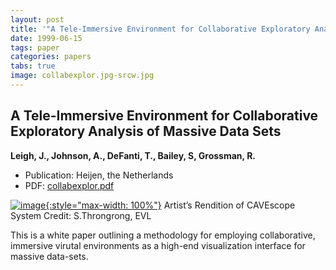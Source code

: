 ```yaml
---
layout: post
title: '"A Tele-Immersive Environment for Collaborative Exploratory Analysis of Massive Data Sets"'
date: 1999-06-15
tags: paper
categories: papers
tabs: true
image: collabexplor.jpg-srcw.jpg
---
```


## A Tele-Immersive Environment for Collaborative Exploratory Analysis of Massive Data Sets
**Leigh, J., Johnson, A., DeFanti, T., Bailey, S, Grossman, R.**
- Publication: Heijen, the Netherlands
- PDF: [collabexplor.pdf](/documents/collabexplor.pdf)


[![image](https://www.evl.uic.edu/output/originals/collabexplor.jpg-srcw.jpg){:style="max-width: 100%"}](https://www.evl.uic.edu/output/originals/collabexplor.jpg-srcw.jpg)
Artist&rsquo;s Rendition of CAVEscope System
Credit: S.Throngrong, EVL

This is a white paper outlining a methodology for employing collaborative, immersive virutal environments as a high-end visualization interface for massive data-sets.